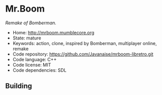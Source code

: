 # Mr.Boom

_Remake of Bomberman._

- Home: http://mrboom.mumblecore.org
- State: mature
- Keywords: action, clone, inspired by Bomberman, multiplayer online, remake
- Code repository: https://github.com/Javanaise/mrboom-libretro.git
- Code language: C++
- Code license: MIT
- Code dependencies: SDL

## Building

